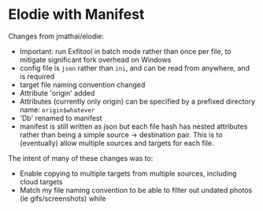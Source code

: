 # Elodie with Manifest

Changes from jmathai/elodie:

* Important: run Exfitool in batch mode rather than once per file, to mitigate significant fork overhead on Windows
* config file is `json` rather than `ini`, and can be read from anywhere, and is required
* target file naming convention changed
* Attribute 'origin' added
* Attributes (currently only origin) can be specified by a prefixed directory name: `origin$whatever`
* 'Db' renamed to manifest
* manifest is still written as json but each file hash has nested attributes rather than being a simple source -> destination pair. This is to (eventually) allow multiple sources and targets for each file.

The intent of many of these changes was to:

* Enable copying to multiple targets from multiple sources, including cloud targets
* Match my file naming convention to be able to filter out undated photos (ie gifs/screenshots) while
